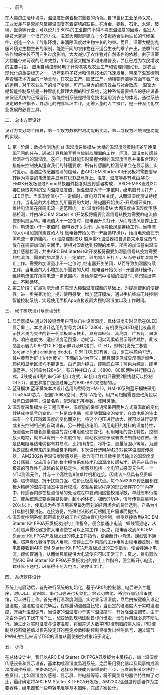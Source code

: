 
一、	前言

在人类的生活环境中，温湿度扮演着极其重要的角色。自18世纪工业革命以来，工业发展与是否能够掌握温湿度有着密切的联系。在冶金、钢铁、石化、水泥、玻璃、医药等行业，可以说几乎80%的工业部门不得不考虑温湿度的因素。温室大棚技术就是一个很好的方法。温室大棚就是建立一个模拟适合生物生长的气候条件，创造一个人工气象环境，来消除温度对生物生长的约束。而且，温室大棚能克服环境对生物生长的限制，能使不同的农作物在不适合生长的季节产出，使季节对农作物的生长不再产生过度影响，大大减少了农作物对自然条件的依赖。由于温室大棚能带来可观的经济效益，所以温室大棚技术越来越普及，并且已成为农民增收的主要手段。
应用自动控制和电子计算机实现农业生产和管理的自动化，是农业现代化的重要标志之一，近年来电子技术和信息技术的飞速发展，带来了温室控制与管理技术方面的一场革命，在农业生产，园艺生产，动植物养殖等方面有着广泛的运用，对于农业生产的增产增量，可产生巨大的经济效益与社会效应。
温室大棚智能控制系统是一种智能化管理大棚的科学系统，这种系统需要相应的感应设备来保证系统的正常运行，智能控制系统是将信息技术运用到农业的体现，通过系统设定的各种指令，自动化的完成管理工作，无需大量的人工操作，是一种现代化农业发展的必要工具。

二、	总体方案设计

设计方案分两个阶段，第一阶段为数据检测功能的实现，第二阶段为环境调整功能的实现。
1.	第一阶段：数据检测功能
a)	温湿度采集模块
大棚的温湿度随着时间的早晚呈现不同的分布，通过计算机编写程序控制处理器的工作，同理，温湿度传感器检测空气的温湿度。这样，我们就能实时掌握大棚的温湿度信息并采取合理的措施来控制使其适宜我们的舒适要求，所有传感器的检测结果会在显示器上实时显示。温湿度传感器检测的信号，由ARC EM Starter Kit开发板将需要信号转换为需要的电流值并显示在LED显示屏上。温度、湿度等各节点由ARC-EMSK开发板通过Pmod转换器外接各对应传感器构成， ARC-EMSK通过I2C接口读取实时的室内温度湿度值，当温湿度大于一定值时，继电器开关打开 ，LED显示。当温湿度值小于一定值时，继电器开关关闭，从而温湿度测试持续工作。当电流的大小增加到所需要的大时，继电器开始关闭-开启循环操作，维持电流值在所需电流一定范围内。
b)	温度控制模块
大棚温度由温湿度传感器检测，并由ARC EM Starter Kit开发板将需要变温信号转换为需要的电流值控制风扇运转。电流值大于一定值时，继电器开关打开，从而导致风扇停止工作。电流值小于一定值时 ,继电器开关关闭，从而导致风扇持续工作。当电流的大小增加到所需要的大时,继电器开始关闭—开启循环操作，维持电流值在所需电流一定范围内。
c)	湿度控制模块
超声雾化加湿器把普通自来水变成蒸气散布在需要加湿的空间里，使相对湿度达到预期的水平。所需的加湿量由温湿度传感器检测，并由ARC EM Starter Kit开发板将需要加湿量信号转换为需要的电流值。需要的加湿量大于一定值时，继电器开关打开，从而导致加湿器停止工作。需要的加湿量小于一定值时 ,继电器开关关闭，从而导致加湿器持续工作。当电流的大小增加到所需要的大时 ,继电器开始关闭—开启循环操作，维持电流值在所需电流一定范围内。当检测空气中增加的湿度时 ,蒸汽输出停止，不断循环。
2.	第二阶段：扩展功能升级
在实现大棚温湿度控制的基础上，为提高使用的便捷性，进一步完善功能，提升使用感受，增加蓝牙模块，通过手机终端无线控制智能控制系统，实现使用手机App直接设置大棚的温湿度以及工作时间。

三、	硬件模块设计与原理分析

1.	显示器模块
通过外设键盘用户可以自主设置温度，具体温度实时显示在OLED显示屏上。本次设计选用的型号为OLED 12864，有机发光OLED是比液晶显示技术更为先进的新一代平板显示技术，具有超轻薄、高亮度、广视角、自发光、响应速度快、适应温度范围宽、功耗低、可实现柔软显示等优越性。此液晶显示器为0.96寸OLED显示屏以及IIC接口，OLED，即有机发光二极管(organic light emitting diode)。0.69寸OLED有黄、白、蓝三种颜色可选，其中黄蓝为屏上1/4为黄光，下面的3/4为蓝光，而且固定区域显示固定颜色，颜色和显示区域均不能更改。白光则为纯白，即黑底白字；蓝色为纯蓝，即黑底蓝字。分辨率为128*64。有五种接口方式：6800、8080两种并行接口方式、3线或者4线的串行SPI接口方式、iic接口方式(只需要2根线就可以控制OLED)，这五种接口是通过屏上的BS0-BS2来控制的。。
2.	蓝牙模块
蓝牙模块本次设计选用的型号为HM-10，HM-10系列蓝牙模块采用TIcc2540芯片，配置256Kb空间，支持TA指令，用户可根据需要更改角色以及串口波特率，设备名称，配对密码等参数，使用灵活。
3.	温湿度采集模块
在工程应用中，温度量的采集通常采用两种方式将温度的变化转换成电信号的变化，一种是热电偶，就是随着温度的变化，在热电偶的输出端有一个电压随着温度的变化而变化，将这个电压进行放大，就可以进行显示或者去控制相应的自动设备。另一种是热电阻，利用电阻的材料的温度特性，既测温元件随着测量温度的变化电阻值也在变化，利用电阻的变化特性，控制放大电路，就可以得到一个温度信号，驱动仪表显示或者去控制自动装置。但是热电阻与热电偶都有其缺点，比如非线性、冷补偿、测量范围小等等。为避免这些缺点带来的采集结果不精确，本次设计选用AM2302数字温湿度传感器。
AM2302数字温湿度传感器是一款含有已校准数字信号输出的温湿度复合传感器。它应用专用的数字模块采集技术和温湿度传感技术，确保产品具有极高的可靠性与卓越的长期稳定性。传感器包括一个电容式感湿元件和一个NTC测温元件，并与一个高性能8位单片机相连接。因此该产品具有品质卓越、超快响应、抗干扰能力强、性价比极高等优点。每个AM2302传感器都在极为精确的湿度校验室中进行校准。校准系数以程序的形式储存在OTP内存中，传感器内部在检测信号的处理过程中要调用这些校准系数。单线制串行接口，使系统集成变得简易快捷。超小的体积、极低的功耗，信号传输距离可达20米以上，使其成为各类应用甚至最为苛刻的应用场合的最佳选则。产品为4针单排引脚封装。连接方便，特殊封装形式可根据用户需求而提供。
4.	温湿度控制系统
超声雾化器的工作电流由继电器控制，继电器接收到ARC EM Starter Kit FPGA开发板发出的工作指令，便会接通小电流，螺线管通电，从而给超声雾化器提供大电流使它可以正常工作；反之，继电器收到ARC EM Starter Kit FPGA开发板发出的停止工作指令，便会断开小电流，螺线管不通电，超声雾化器得不到大电流，便停止工作
风扇的工作电流由继电器控制，继电器接收到ARC EM Starter Kit FPGA开发板发出的工作指令，便会接通小电流，螺线管通电，从而给风扇提供大电流使它可以正常工作；反之，继电器收到ARC EM Starter Kit FPGA开发板发出的停止工作指令，便会断开小电流，螺线管不通电，风扇得不到大电流，便停止工作。

四、	系统软件设计

系统上电启动后，首先进行系统的初始化，基于ARC的控制器上电后进入主程序，对I/O口、定时器、串行口等进行初始化。经过初始化，系统各部分准备就绪，可以进行工作。首先进行温湿度测量，实时显示温湿度，然后由按键输入设定温湿度，温湿度设定完毕后，程序启动温湿度比较，当设定的温湿度大于实时温湿度，开始升温湿调节，当设定的温湿度小于实时温湿度时，开始降温湿调节。由于来自外界的干扰不断产生，想要达到现场控制目标的恒定，控制作用就必须不断进行。通过比对实时温度与设定温度，将偏差送入数字PID控制器的输入端，PID控制器按照偏差值以预先设定好的整定参数控制控制规律发出控制信号，通过调节PWM占空比来调节TEC的温度从而使被控对象趋于设定。

五、	小结

在总体设计中，我们以ARC EM Starter Kit FPGA开发板为主要核心，加上温湿度传感设备和显示设备，基本构成温湿度监测系统，之后采用雾化器以及风扇构成温湿度调控系统。主体确定后，选择器件便成为很重要的一步，我查阅相关器件的一些资料，比如温湿度传感器、显示屏、继电器等等，将不同型号的器件特性做了对比，最终确定将ARC EM Starter Kit FPGA开发板、AM2302温湿度传感器作为主要器件，继电器和一些电容电阻等基本器件，完成方案设计。
